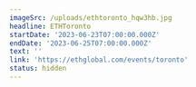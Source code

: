 ```yaml
---
imageSrc: /uploads/ethtoronto_hqw3hb.jpg
headline: ETHToronto
startDate: '2023-06-23T07:00:00.000Z'
endDate: '2023-06-25T07:00:00.000Z'
text: ''
link: 'https://ethglobal.com/events/toronto'
status: hidden
---
```



